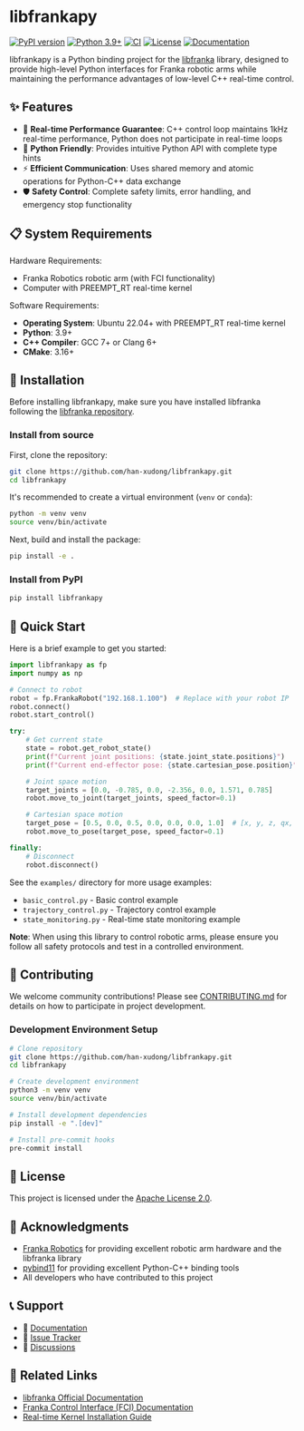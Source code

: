 # libfrankapy

 [![PyPI version](https://img.shields.io/pypi/v/libfrankapy?color=3776AB)](https://pypi.org/project/libfrankapy/) [![Python 3.9+](https://img.shields.io/badge/python-3.9+-3776AB)](https://www.python.org/downloads/) [![CI](https://img.shields.io/github/actions/workflow/status/han-xudong/libfrankapy/ci.yml?label=CI)](https://github.com/han-xudong/libfrankapy/actions) [![License](https://img.shields.io/badge/License-Apache%202.0-3DA639)](https://opensource.org/licenses/Apache-2.0) [![Documentation](https://img.shields.io/badge/Documentation-newest-5C73E7)](https://han-xudong.github.io/libfrankapy/)

libfrankapy is a Python binding project for the [libfranka](https://github.com/frankarobotics/libfranka) library, designed to provide high-level Python interfaces for Franka robotic arms while maintaining the performance advantages of low-level C++ real-time control.

## ✨ Features

- 🚀 **Real-time Performance Guarantee**: C++ control loop maintains 1kHz real-time performance, Python does not participate in real-time loops
- 🐍 **Python Friendly**: Provides intuitive Python API with complete type hints
- ⚡ **Efficient Communication**: Uses shared memory and atomic operations for Python-C++ data exchange
- 🛡️ **Safety Control**: Complete safety limits, error handling, and emergency stop functionality

## 📋 System Requirements

Hardware Requirements:

- Franka Robotics robotic arm (with FCI functionality)
- Computer with PREEMPT_RT real-time kernel

Software Requirements:

- **Operating System**: Ubuntu 22.04+ with PREEMPT_RT real-time kernel
- **Python**: 3.9+
- **C++ Compiler**: GCC 7+ or Clang 6+
- **CMake**: 3.16+

## 🚀 Installation

Before installing libfrankapy, make sure you have installed libfranka following the [libfranka repository](https://github.com/frankarobotics/libfranka).

### Install from source

First, clone the repository:

```bash
git clone https://github.com/han-xudong/libfrankapy.git
cd libfrankapy
```

It's recommended to create a virtual environment (`venv` or `conda`):

```bash
python -m venv venv
source venv/bin/activate
```

Next, build and install the package:

```bash
pip install -e .
```

### Install from PyPI

```bash
pip install libfrankapy
```

## 🎯 Quick Start

Here is a brief example to get you started:

```python
import libfrankapy as fp
import numpy as np

# Connect to robot
robot = fp.FrankaRobot("192.168.1.100")  # Replace with your robot IP
robot.connect()
robot.start_control()

try:
    # Get current state
    state = robot.get_robot_state()
    print(f"Current joint positions: {state.joint_state.positions}")
    print(f"Current end-effector pose: {state.cartesian_pose.position}")

    # Joint space motion
    target_joints = [0.0, -0.785, 0.0, -2.356, 0.0, 1.571, 0.785]
    robot.move_to_joint(target_joints, speed_factor=0.1)

    # Cartesian space motion
    target_pose = [0.5, 0.0, 0.5, 0.0, 0.0, 0.0, 1.0]  # [x, y, z, qx, qy, qz, qw]
    robot.move_to_pose(target_pose, speed_factor=0.1)

finally:
    # Disconnect
    robot.disconnect()
```

See the `examples/` directory for more usage examples:

- `basic_control.py` - Basic control example
- `trajectory_control.py` - Trajectory control example
- `state_monitoring.py` - Real-time state monitoring example

**Note**: When using this library to control robotic arms, please ensure you follow all safety protocols and test in a controlled environment.

## 🤝 Contributing

We welcome community contributions! Please see [CONTRIBUTING.md](CONTRIBUTING.md) for details on how to participate in project development.

### Development Environment Setup

```bash
# Clone repository
git clone https://github.com/han-xudong/libfrankapy.git
cd libfrankapy

# Create development environment
python3 -m venv venv
source venv/bin/activate

# Install development dependencies
pip install -e ".[dev]"

# Install pre-commit hooks
pre-commit install
```

## 📄 License

This project is licensed under the [Apache License 2.0](LICENSE).

## 🙏 Acknowledgments

- [Franka Robotics](https://www.franka.de/) for providing excellent robotic arm hardware and the libfranka library
- [pybind11](https://github.com/pybind/pybind11) for providing excellent Python-C++ binding tools
- All developers who have contributed to this project

## 📞 Support

- 📖 [Documentation](https://libfrankapy.readthedocs.io/)
- 🐛 [Issue Tracker](https://github.com/han-xudong/libfrankapy/issues)
- 💬 [Discussions](https://github.com/han-xudong/libfrankapy/discussions)

## 🔗 Related Links

- [libfranka Official Documentation](https://frankarobotics.github.io/docs/)
- [Franka Control Interface (FCI) Documentation](https://frankarobotics.github.io/docs/control_interface.html)
- [Real-time Kernel Installation Guide](https://frankarobotics.github.io/docs/installation_linux.html#setting-up-the-real-time-kernel)
